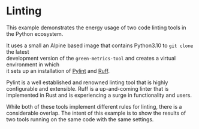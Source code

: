 # Linting

This example demonstrates the energy usage of two code linting tools in the Python ecosystem.

It uses a small an Alpine based image that contains Python3.10 to `git clone` the latest  
development version of the `green-metrics-tool` and creates a virtual environment in which  
it sets up an installation of [Pylint](https://pylint.readthedocs.io/en/v2.17.2/) and [Ruff](https://beta.ruff.rs/docs/).

Pylint is a well established and renowned linting tool that is highly configurable and extensible.
Ruff is a up-and-coming linter that is implemented in Rust and is experiencing a surge in functionality and users.

While both of these tools implement different rules for linting, there is a considerable overlap.
The intent of this example is to show the results of two tools running on the same code with the same settings.

